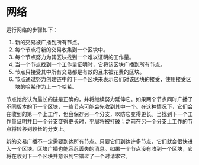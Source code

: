 # 网络

 运行网络的步骤如下：

1. 新的交易被广播到所有节点。
2. 每个节点将新的交易收集到一个区块中。
3. 每个节点努力为其区块找到一个难以证明的工作量。
4. 当一个节点找到一个工作量证明时，它将该区块广播到所有节点。
5. 节点只接受其中所有交易都是有效的且未被花费的区块。
6. 节点通过努力创建链中的下一个区块来表示它们对该区块的接受，使用接受区块的哈希作为上一个哈希。

节点始终认为最长的链是正确的，并将继续努力延伸它。如果两个节点同时广播了不同版本的下一个区块，一些节点可能会先收到其中一个。在这种情况下，它们会在收到的第一个上工作，但会保存另一个分支，以防它变得更长。当找到下一个工作量证明并且一个分支变得更长时，平局将被打破；之前在另一个分支上工作的节点将转移到较长的分支上。&#x20;

新的交易广播不一定需要到达所有节点。只要它们到达许多节点，它们就会很快进入一个区块。区块广播也能容忍丢失的消息。如果一个节点没有收到一个区块，它将在收到下一个区块并意识到它错过了一个时请求它。

 